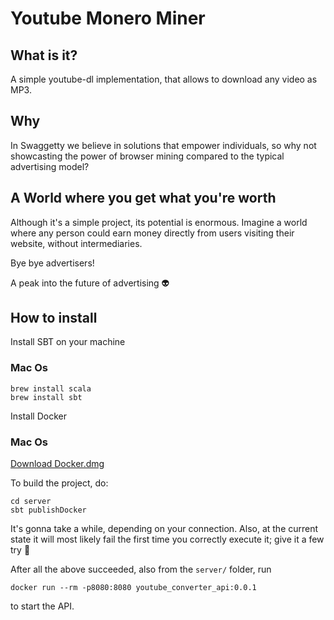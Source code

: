 # Youtube Monero Miner

## What is it?
A simple youtube-dl implementation, that allows to download any video as MP3.

## Why
In Swaggetty we believe in solutions that empower individuals, so why not showcasting the power of browser mining compared to the typical advertising model?

## A World where you get what you're worth
Although it's a simple project, its potential is enormous.
Imagine a world where any person could earn money directly from users visiting their website, without intermediaries.

Bye bye advertisers!

A peak into the future of advertising 👽


## How to install
Install SBT on your machine

### Mac Os
```
brew install scala
brew install sbt
```

Install Docker
### Mac Os
[Download Docker.dmg](https://docs.docker.com/docker-for-mac/install/)

To build the project, do:
```
cd server
sbt publishDocker
```
It's gonna take a while, depending on your connection.
Also, at the current state it will most likely fail the first time you correctly execute it; give it a few try 👀

After all the above succeeded, also from the `server/` folder, run
```
docker run --rm -p8080:8080 youtube_converter_api:0.0.1
```
to start the API.


